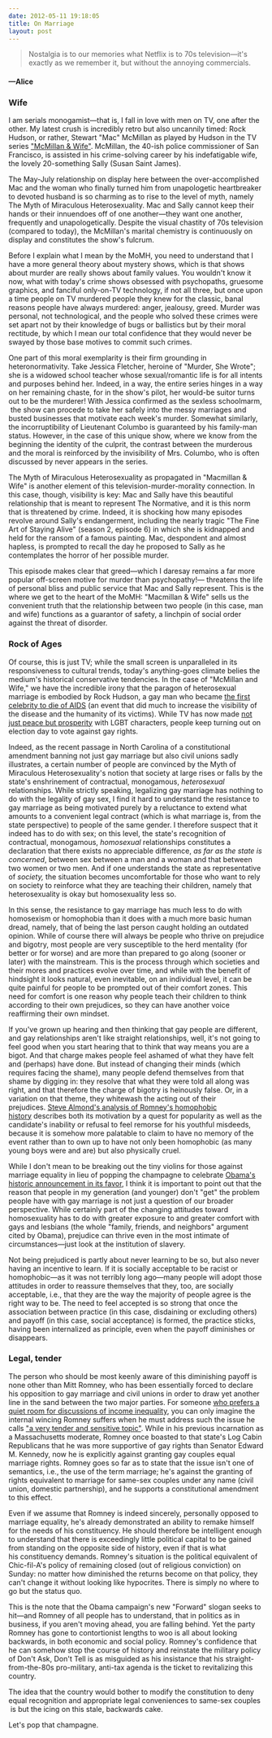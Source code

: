 ```yaml
---
date: 2012-05-11 19:18:05
title: On Marriage
layout: post
---
```


> Nostalgia is to our memories what Netflix is to 70s television—it's exactly as we remember it, but without the annoying commercials. 
#### —Alice

### Wife
I am serials monogamist—that is, I fall in love with men on TV, one after the other. My latest crush is incredibly retro but also uncannily timed: Rock Hudson, or rather, Stewart "Mac" McMillan as played by Hudson in the TV series ["McMillan &amp; Wife"](http://en.wikipedia.org/wiki/McMillan_%26_Wife). McMillan, the 40-ish police commissioner of San Francisco, is assisted in his crime-solving career by his indefatigable wife, the lovely 20-something Sally (Susan Saint James).

The May-July relationship on display here between the over-accomplished Mac and the woman who finally turned him from unapologetic heartbreaker to devoted husband is so charming as to rise to the level of myth, namely The Myth of Miraculous Heterosexuality. Mac and Sally cannot keep their hands or their innuendoes off of one another—they want one another, frequently and unapologetically. Despite the visual chastity of 70s television (compared to today), the McMillan's marital chemistry is continuously on display and constitutes the show's fulcrum.

Before I explain what I mean by the MoMH, you need to understand that I have a more general theory about mystery shows, which is that shows about murder are really shows about family values. You wouldn't know it now, what with today's crime shows obsessed with psychopaths, gruesome graphics, and fanciful only-on-TV technology, if not all three, but once upon a time people on TV murdered people they knew for the classic, banal reasons people have always murdered: anger, jealousy, greed. Murder was personal, not technological, and the people who solved these crimes were set apart not by their knowledge of bugs or ballistics but by their moral rectitude, by which I mean our total confidence that they would never be swayed by those base motives to commit such crimes.

One part of this moral exemplarity is their firm grounding in heteronormativity. Take Jessica Fletcher, heroine of "Murder, She Wrote"; she is a widowed school teacher whose sexual/romantic life is for all intents and purposes behind her. Indeed, in a way, the entire series hinges in a way on her remaining chaste, for in the show's pilot, her would-be suitor turns out to be the murderer! With Jessica confirmed as the sexless schoolmarm,  the show can procede to take her safely into the messy marriages and busted businesses that motivate each week's murder. Somewhat similarly, the incorruptibility of Lieutenant Columbo is guaranteed by his family-man status. However, in the case of this unique show, where we know from the beginning the identity of the culprit, the contrast between the murderous and the moral is reinforced by the invisibility of Mrs. Columbo, who is often discussed by never appears in the series.

The Myth of Miraculous Heterosexuality as propagated in "Macmillan &amp; Wife" is another element of this television-murder-morality connection. In this case, though, visibility is key: Mac and Sally have this beautiful relationship that is meant to represent The Normative, and it is this norm that is threatened by crime. Indeed, it is shocking how many episodes revolve around Sally's endangerment, including the nearly tragic "The Fine Art of Staying Alive" (season 2, episode 6) in which she is kidnapped and held for the ransom of a famous painting. Mac, despondent and almost hapless, is prompted to recall the day he proposed to Sally as he contemplates the horror of her possible murder.

This episode makes clear that greed—which I daresay remains a far more popular off-screen motive for murder than psychopathy!— threatens the life of personal bliss and public service that Mac and Sally represent. This is the where we get to the heart of the MoMH: "Macmillan &amp; Wife" sells us the convenient truth that the relationship between two people (in this case, man and wife) functions as a guarantor of safety, a linchpin of social order against the threat of disorder.

### Rock of Ages
Of course, this is just TV; while the small screen is unparalleled in its responsiveness to cultural trends, today's anything-goes climate belies the medium's historical conservative tendencies. In the case of "McMillan and Wife," we have the incredible irony that the paragon of heterosexual marriage is embodied by Rock Hudson, a gay man who became [the first celebrity to die of AIDS](http://en.wikipedia.org/wiki/Rock_Hudson#AIDS_and_death) (an event that did much to increase the visibility of the disease and the humanity of its victims). While TV has now made [not just peace but prosperity](http://blog.nielsen.com/nielsenwire/media_entertainment/the-new-mainstream-28-of-tv-watching-spent-on-lgbt-inclusive-shows/) with LGBT characters, people keep turning out on election day to vote against gay rights.

Indeed, as the recent passage in North Carolina of a constitutional amendment banning not just gay marriage but also civil unions sadly illustrates, a certain number of people are convinced by the Myth of Miraculous Heterosexuality's notion that society at large rises or falls by the state's enshrinement of contractual, monogamous, _heterosexual_ relationships. While strictly speaking, legalizing gay marriage has nothing to do with the legality of gay sex, I find it hard to understand the resistance to gay marriage as being motivated purely by a reluctance to extend what amounts to a convenient legal contract (which is what marriage is, from the state perspective) to people of the same gender. I therefore suspect that it indeed has to do with sex; on this level, the state's recognition of contractual, monogamous, _homosexual_ relationships constitutes a declaration that there exists no appreciable difference, _as far as the state is concerned_, between sex between a man and a woman and that between two women or two men. And if one understands the state as representative of _society,_ the situation becomes uncomfortable for those who want to rely on society to reinforce what they are teaching their children, namely that heterosexuality is okay but homosexuality less so.

In this sense, the resistance to gay marriage has much less to do with homosexism or homophobia than it does with a much more basic human dread, namely, that of being the last person caught holding an outdated opinion. While of course there will always be people who thrive on prejudice and bigotry, most people are very susceptible to the herd mentality (for better or for worse) and are more than prepared to go along (sooner or later) with the mainstream. This is the process through which societies and their mores and practices evolve over time, and while with the benefit of hindsight it looks natural, even inevitable, on an individual level, it can be quite painful for people to be prompted out of their comfort zones. This need for comfort is one reason why people teach their children to think according to their own prejudices, so they can have another voice reaffirming their own mindset.

If you've grown up hearing and then thinking that gay people are different, and gay relationships aren't like straight relationships, well, it's not going to feel good when you start hearing that to think that way means you are a bigot. And that charge makes people feel ashamed of what they have felt and (perhaps) have done. But instead of changing their minds (which requires facing the shame), many people defend themselves from that shame by digging in: they resolve that what they were told all along was right, and that therefore the charge of bigotry is heinously false. Or, in a variation on that theme, they whitewash the acting out of their prejudices. [Steve Almond's analysis of Romney's homophobic history](http://therumpus.net/2012/05/the-week-in-greed-6-to-behave-like-the-fallen-world/) describes both its motivation by a quest for popularity as well as the candidate's inability or refusal to feel remorse for his youthful misdeeds, because it is somehow more palatable to claim to have no memory of the event rather than to own up to have not only been homophobic (as many young boys were and are) but also physically cruel.

While I don't mean to be breaking out the tiny violins for those against marriage equality in lieu of popping the champagne to celebrate [Obama's historic announcement in its favor](http://www.nytimes.com/2012/05/10/us/politics/obama-says-same-sex-marriage-should-be-legal.html), I think it is important to point out that the reason that people in my generation (and younger) don't "get" the problem people have with gay marriage is not just a question of our broader perspective. While certainly part of the changing attitudes toward homosexuality has to do with greater exposure to and greater comfort with gays and lesbians (the whole "family, friends, and neighbors" argument cited by Obama), prejudice can thrive even in the most intimate of circumstances—just look at the institution of slavery.

Not being prejudiced is partly about never learning to be so, but also never having an incentive to learn. If it is socially acceptable to be racist or homophobic—as it was not terribly long ago—many people will adopt those attitudes in order to reassure themselves that they, too, are socially acceptable, i.e., that they are the way the majority of people agree is the right way to be. The need to feel accepted is so strong that once the association between practice (in this case, disdaining or excluding others) and payoff (in this case, social acceptance) is formed, the practice sticks, having been internalized as principle, even when the payoff diminishes or disappears.

### Legal, tender
The person who should be most keenly aware of this diminishing payoff is none other than Mitt Romney, who has been essentially forced to declare his opposition to gay marriage and civil unions in order to draw yet another line in the sand between the two major parties. For someone [who prefers a quiet room for discussions of income inequality](http://takingnote.blogs.nytimes.com/2012/01/11/quiet-rooms-like-the-quiet-car-on-the-acela/), you can only imagine the internal wincing Romney suffers when he must address such the issue he calls ["a very tender and sensitive topic"](http://www.nytimes.com/2012/05/10/us/politics/romney-reaffirms-opposition-to-marriage-or-similar-for-gay-couples.html). While in his previous incarnation as a Massachusetts moderate, Romney once boasted to that state's Log Cabin Republicans that he was more supportive of gay rights than Senator Edward M. Kennedy, now he is explicitly against granting gay couples equal marriage rights. Romney goes so far as to state that the issue isn't one of semantics, i.e., the use of the term marriage; he's against the granting of rights equivalent to marriage for same-sex couples under any name (civil union, domestic partnership), and he supports a constitutional amendment to this effect.

Even if we assume that Romney is indeed sincerely, personally opposed to marriage equality, he's already demonstrated an ability to remake himself for the needs of his constituency. He should therefore be intelligent enough to understand that there is exceedingly little political capital to be gained from standing on the opposite side of history, even if that is what his constituency demands. Romney's situation is the political equivalent of Chic-fil-A's policy of remaining closed (out of religious conviction) on Sunday: no matter how diminished the returns become on that policy, they can't change it without looking like hypocrites. There is simply no where to go but the status quo.

This is the note that the Obama campaign's new "Forward" slogan seeks to hit—and Romney of all people has to understand, that in politics as in business, if you aren't moving ahead, you are falling behind. Yet the party Romney has gone to contortionist lengths to woo is all about looking backwards, in both economic and social policy. Romney's confidence that he can somehow stop the course of history and reinstate the military policy of Don't Ask, Don't Tell is as misguided as his insistance that his straight-from-the-80s pro-military, anti-tax agenda is the ticket to revitalizing this country. 

The idea that the country would bother to modify the constitution to deny equal recognition and appropriate legal conveniences to same-sex couples  is but the icing on this stale, backwards cake.

Let's pop that champagne.
